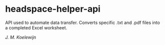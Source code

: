 # headspace-helper-api

API used to automate data transfer. Converts specific .txt and .pdf files into a completed Excel worksheet.

<em>J. M. Koelewijn</em>